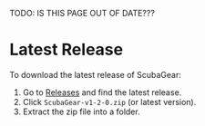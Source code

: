 TODO: IS THIS PAGE OUT OF DATE???

# Latest Release

To download the latest release of ScubaGear:

1. Go to [Releases](https://github.com/cisagov/ScubaGear/releases) and find the latest release.
2. Click `ScubaGear-v1-2-0.zip` (or latest version).
3. Extract the zip file into a folder.
